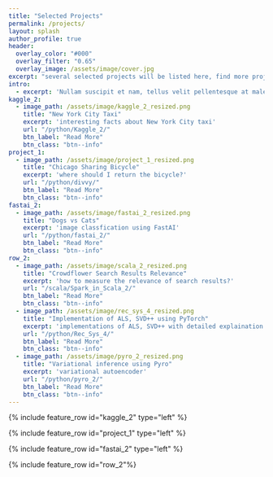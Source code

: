 ```yaml
---
title: "Selected Projects"
permalink: /projects/
layout: splash
author_profile: true
header:
  overlay_color: "#000"
  overlay_filter: "0.65"
  overlay_image: /assets/image/cover.jpg
excerpt: "several selected projects will be listed here, find more projects using language or topic"
intro: 
  - excerpt: 'Nullam suscipit et nam, tellus velit pellentesque at malesuada, enim eaque. Quis nulla, netus tempor in diam gravida tincidunt, *proin faucibus* voluptate felis id sollicitudin. Centered with `type="center"`'
kaggle_2:
  - image_path: /assets/image/kaggle_2_resized.png
    title: "New York City Taxi"
    excerpt: 'interesting facts about New York City taxi'
    url: "/python/Kaggle_2/"
    btn_label: "Read More"
    btn_class: "btn--info"
project_1:
  - image_path: /assets/image/project_1_resized.png
    title: "Chicago Sharing Bicycle"
    excerpt: 'where should I return the bicycle?'
    url: "/python/divvy/"
    btn_label: "Read More"
    btn_class: "btn--info"
fastai_2:
  - image_path: /assets/image/fastai_2_resized.png
    title: "Dogs vs Cats"
    excerpt: 'image classfication using FastAI'
    url: "/python/fastai_2/"
    btn_label: "Read More"
    btn_class: "btn--info"
row_2:
  - image_path: /assets/image/scala_2_resized.png
    title: "Crowdflower Search Results Relevance"
    excerpt: 'how to measure the relevance of search results?'
    url: "/scala/Spark_in_Scala_2/"
    btn_label: "Read More"
    btn_class: "btn--info"
  - image_path: /assets/image/rec_sys_4_resized.png
    title: "Implementation of ALS, SVD++ using PyTorch"
    excerpt: 'implementations of ALS, SVD++ with detailed explaination'
    url: "/python/Rec_Sys_4/"
    btn_label: "Read More"
    btn_class: "btn--info"
  - image_path: /assets/image/pyro_2_resized.png
    title: "Variational inference using Pyro"
    excerpt: 'variational autoencoder'
    url: "/python/pyro_2/"
    btn_label: "Read More"
    btn_class: "btn--info"
---
```


{% include feature_row id="kaggle_2" type="left" %}

{% include feature_row id="project_1" type="left" %}

{% include feature_row id="fastai_2" type="left" %}

{% include feature_row id="row_2"%}


